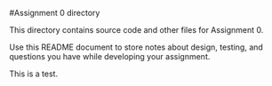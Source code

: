 #Assignment 0 directory

This directory contains source code and other files for Assignment 0.

Use this README document to store notes about design, testing, and
questions you have while developing your assignment.

This is a test.
